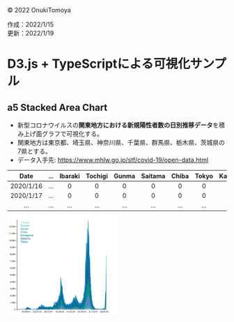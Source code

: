 ©︎ 2022 OnukiTomoya  

作成：2022/1/15  
更新：2022/1/19  


# D3.js + TypeScriptによる可視化サンプル

## a5 Stacked Area Chart
- 新型コロナウイルスの**関東地方における新規陽性者数の日別推移データ**を積み上げ面グラフで可視化する。
- 関東地方は東京都、埼玉県、神奈川県、千葉県、群馬県、栃木県、茨城県の7県とする。
- データ入手先: https://www.mhlw.go.jp/stf/covid-19/open-data.html

| Date      | ...    | Ibaraki  | Tochigi | Gunma | Saitama | Chiba | Tokyo | Kanagawa | ...  |
| :----:    | :----: | :----:   | :----:  | :----:| :----:  | :----:| :----:| :----:   | ---- |
| 2020/1/16 | ...    |  0       |   0     |  0    |  0      |  0    |  0    |  0       | ...  |
| 2020/1/17 | ...    |  0       |   0     |  0    |  0      |  0    |  0    |  0       | ...  |
| ...       | ...    | ...      | ...     | ...   | ...     | ...   | ...   | ...      | ...  |

<img src="./img/1e_StackedAreaChart.png" width="50%">
